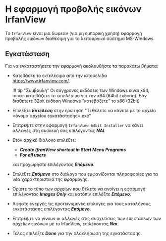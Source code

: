 # Η εφαρμογή προβολής εικόνων IrfanView

Το ```IrfanView``` είναι μια δωρεάν (για μη εμπορική χρήση) εφαρμογή προβολής εικόνων διαθέσιμη για το λειτουργικό σύστημα MS-Windows.

## Εγκατάσταση

Για να εγκαταστήσετε την εφαρμογή ακολουθήστε τα παρακάτω βήματα:

- Κατεβάστε το εκτελέσιμο από την ιστοσελίδα <https://www.irfanview.com/>.

    !!! tip "Συμβουλή"
        Οι σύγχρονες εκδόσεις των Windows είναι x64, οπότε κατεβάζετε το εκτελέσιμο για την x64 (64bit έκδοση). Εάν διαθέτετε 32bit έκδοση Windows "κατεβάζετε" το x86 (32bit)
        
- Επιλέξτε ***Εκτέλεση*** στην ερώτηση "Τι θέλετε να κάνετε με το αρχείο <όνομα αρχείου εγκατάστασης>.exe"
- Επιτρέψτε στην εφαρμογή ```IrfanView 64bit Installer``` να κάνει αλλαγές στη συσκευή σας επιλέγοντας ***ΝΑΙ***.
- Στον αρχικό διάλογο επιλέξτε:
    - ***Create IfranView shortcut in Start Menu Programs***
    - ***For all users***
    
    και προχωρήστε επιλέγοντας ***Επόμενο***.
    
- Επιλέξτε ***Επόμενο*** στο διάλογο που εμφανίζονται πληροφορίες για τα νέα χαρακτηριστικά της εφαρμογής.
- Ορίστε το τύπο των αρχείων που θέλετε να ανοίγει η εφαρμογή επιλέγοντας ***Images Only*** και κατόπιν επιλέξτε ***Επόμενο***.
- Αφήστε ενεργές τις προτεινόμενες επιλογές για τους καταλόγους εγκατάστασης επιλέγοντας ***Επόμενο***.
- Επιτρέψτε να γίνουν οι αλλαγές στις συσχετίσεις των επεκτάσεων των αρχείων εικόνων με το IrfanView, επιλέγοντας ***Ναι***.
- Τέλος επιλέξτε ***Done*** για την ολοκλήρωση της εγκατάστασης.
